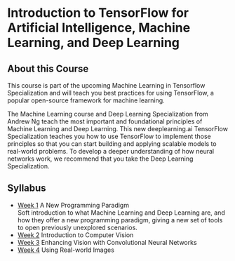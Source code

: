 # Introduction to TensorFlow for Artificial Intelligence, Machine Learning, and Deep Learning

## About this Course
This course is part of the upcoming Machine Learning in Tensorflow Specialization and will teach you best practices for using TensorFlow, a popular open-source framework for machine learning. 

The Machine Learning course and Deep Learning Specialization from Andrew Ng teach the most important and foundational principles of Machine Learning and Deep Learning. This new deeplearning.ai TensorFlow Specialization teaches you how to use TensorFlow to implement those principles so that you can start building and applying scalable models to real-world problems. To develop a deeper understanding of how neural networks work, we recommend that you take the Deep Learning Specialization.

## Syllabus
* [Week 1](/1.%20Introduction%20to%20TensorFlow%20for%20Artificial%20Intelligence%2C%20Machine%20Learning%2C%20and%20Deep%20Learning/Week%201%20-%20A%20New%20Programming%20Paradigm/) A New Programming Paradigm <br>
  Soft introduction to what Machine Learning and Deep Learning are, and how they offer a new programming paradigm, giving a new set of tools to open previously unexplored scenarios.
* [Week 2](/1.%20Introduction%20to%20TensorFlow%20for%20Artificial%20Intelligence%2C%20Machine%20Learning%2C%20and%20Deep%20Learning/Week%202%20-%20Introduction%20to%20Computer%20Vision/) Introduction to Computer Vision
* [Week 3]() Enhancing Vision with Convolutional Neural Networks
* [Week 4]() Using Real-world Images